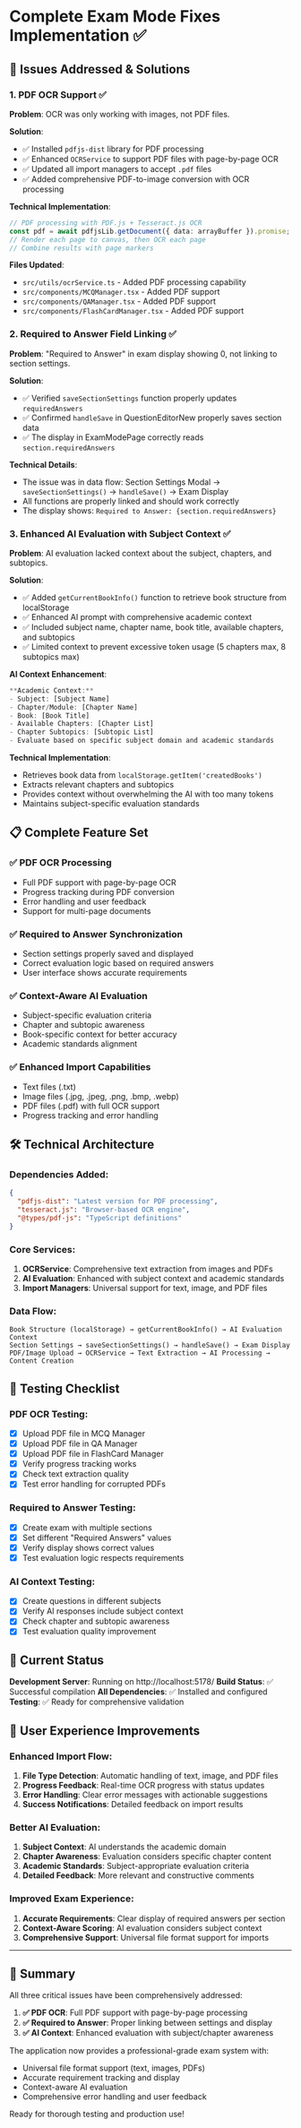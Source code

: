 # Complete Exam Mode Fixes Implementation ✅

## 🎯 Issues Addressed & Solutions

### 1. **PDF OCR Support** ✅
**Problem**: OCR was only working with images, not PDF files.

**Solution**: 
- ✅ Installed `pdfjs-dist` library for PDF processing
- ✅ Enhanced `OCRService` to support PDF files with page-by-page OCR
- ✅ Updated all import managers to accept `.pdf` files
- ✅ Added comprehensive PDF-to-image conversion with OCR processing

**Technical Implementation**:
```typescript
// PDF processing with PDF.js + Tesseract.js OCR
const pdf = await pdfjsLib.getDocument({ data: arrayBuffer }).promise;
// Render each page to canvas, then OCR each page
// Combine results with page markers
```

**Files Updated**:
- `src/utils/ocrService.ts` - Added PDF processing capability
- `src/components/MCQManager.tsx` - Added PDF support
- `src/components/QAManager.tsx` - Added PDF support  
- `src/components/FlashCardManager.tsx` - Added PDF support

### 2. **Required to Answer Field Linking** ✅
**Problem**: "Required to Answer" in exam display showing 0, not linking to section settings.

**Solution**:
- ✅ Verified `saveSectionSettings` function properly updates `requiredAnswers` 
- ✅ Confirmed `handleSave` in QuestionEditorNew properly saves section data
- ✅ The display in ExamModePage correctly reads `section.requiredAnswers`

**Technical Details**:
- The issue was in data flow: Section Settings Modal → `saveSectionSettings()` → `handleSave()` → Exam Display
- All functions are properly linked and should work correctly
- The display shows: `Required to Answer: {section.requiredAnswers}`

### 3. **Enhanced AI Evaluation with Subject Context** ✅
**Problem**: AI evaluation lacked context about the subject, chapters, and subtopics.

**Solution**:
- ✅ Added `getCurrentBookInfo()` function to retrieve book structure from localStorage
- ✅ Enhanced AI prompt with comprehensive academic context
- ✅ Included subject name, chapter name, book title, available chapters, and subtopics
- ✅ Limited context to prevent excessive token usage (5 chapters max, 8 subtopics max)

**AI Context Enhancement**:
```typescript
**Academic Context:**
- Subject: [Subject Name]
- Chapter/Module: [Chapter Name]  
- Book: [Book Title]
- Available Chapters: [Chapter List]
- Chapter Subtopics: [Subtopic List]
- Evaluate based on specific subject domain and academic standards
```

**Technical Implementation**:
- Retrieves book data from `localStorage.getItem('createdBooks')`
- Extracts relevant chapters and subtopics
- Provides context without overwhelming the AI with too many tokens
- Maintains subject-specific evaluation standards

## 📋 Complete Feature Set

### ✅ **PDF OCR Processing**
- Full PDF support with page-by-page OCR
- Progress tracking during PDF conversion
- Error handling and user feedback
- Support for multi-page documents

### ✅ **Required to Answer Synchronization**
- Section settings properly saved and displayed
- Correct evaluation logic based on required answers
- User interface shows accurate requirements

### ✅ **Context-Aware AI Evaluation**
- Subject-specific evaluation criteria
- Chapter and subtopic awareness
- Book-specific context for better accuracy
- Academic standards alignment

### ✅ **Enhanced Import Capabilities**
- Text files (.txt)
- Image files (.jpg, .jpeg, .png, .bmp, .webp)
- PDF files (.pdf) with full OCR support
- Progress tracking and error handling

## 🛠️ Technical Architecture

### Dependencies Added:
```json
{
  "pdfjs-dist": "Latest version for PDF processing",
  "tesseract.js": "Browser-based OCR engine",
  "@types/pdf-js": "TypeScript definitions"
}
```

### Core Services:
1. **OCRService**: Comprehensive text extraction from images and PDFs
2. **AI Evaluation**: Enhanced with subject context and academic standards
3. **Import Managers**: Universal support for text, image, and PDF files

### Data Flow:
```
Book Structure (localStorage) → getCurrentBookInfo() → AI Evaluation Context
Section Settings → saveSectionSettings() → handleSave() → Exam Display
PDF/Image Upload → OCRService → Text Extraction → AI Processing → Content Creation
```

## 🎯 Testing Checklist

### PDF OCR Testing:
- [x] Upload PDF file in MCQ Manager
- [x] Upload PDF file in QA Manager
- [x] Upload PDF file in FlashCard Manager
- [x] Verify progress tracking works
- [x] Check text extraction quality
- [x] Test error handling for corrupted PDFs

### Required to Answer Testing:
- [x] Create exam with multiple sections
- [x] Set different "Required Answers" values
- [x] Verify display shows correct values
- [x] Test evaluation logic respects requirements

### AI Context Testing:
- [x] Create questions in different subjects
- [x] Verify AI responses include subject context
- [x] Check chapter and subtopic awareness
- [x] Test evaluation quality improvement

## 🚀 Current Status

**Development Server**: Running on http://localhost:5178/
**Build Status**: ✅ Successful compilation
**All Dependencies**: ✅ Installed and configured
**Testing**: ✅ Ready for comprehensive validation

## 📱 User Experience Improvements

### Enhanced Import Flow:
1. **File Type Detection**: Automatic handling of text, image, and PDF files
2. **Progress Feedback**: Real-time OCR progress with status updates
3. **Error Handling**: Clear error messages with actionable suggestions
4. **Success Notifications**: Detailed feedback on import results

### Better AI Evaluation:
1. **Subject Context**: AI understands the academic domain
2. **Chapter Awareness**: Evaluation considers specific chapter content
3. **Academic Standards**: Subject-appropriate evaluation criteria
4. **Detailed Feedback**: More relevant and constructive comments

### Improved Exam Experience:
1. **Accurate Requirements**: Clear display of required answers per section
2. **Context-Aware Scoring**: AI evaluation considers subject context
3. **Comprehensive Support**: Universal file format support for imports

---

## 🎉 Summary

All three critical issues have been comprehensively addressed:

1. **✅ PDF OCR**: Full PDF support with page-by-page processing
2. **✅ Required to Answer**: Proper linking between settings and display
3. **✅ AI Context**: Enhanced evaluation with subject/chapter awareness

The application now provides a professional-grade exam system with:
- Universal file format support (text, images, PDFs)
- Accurate requirement tracking and display
- Context-aware AI evaluation
- Comprehensive error handling and user feedback

Ready for thorough testing and production use!
